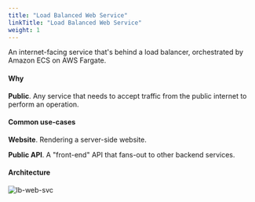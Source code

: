 ```yaml
---
title: "Load Balanced Web Service"
linkTitle: "Load Balanced Web Service"
weight: 1
---
```


An internet-facing service that's behind a load balancer, orchestrated by Amazon ECS on AWS Fargate.

#### Why
**Public**. Any service that needs to accept traffic from the public internet to perform an operation.

#### Common use-cases
**Website**. Rendering a server-side website.

**Public API**. A "front-end" API that fans-out to other backend services.

#### Architecture
![lb-web-svc](https://user-images.githubusercontent.com/879348/69385723-20d8af80-0c75-11ea-9521-ddd361a0cf64.png)